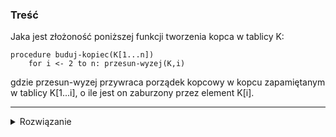 ### Treść
Jaka jest złożoność poniższej funkcji tworzenia kopca w tablicy K:
```
procedure buduj-kopiec(K[1...n])
    for i <- 2 to n: przesun-wyzej(K,i)
```
gdzie przesun-wyzej przywraca porządek kopcowy w kopcu zapamiętanym
w tablicy K[1...i], o ile jest on zaburzony przez element K[i].

------
<details><summary>Rozwiązanie</summary>
<p>
    
